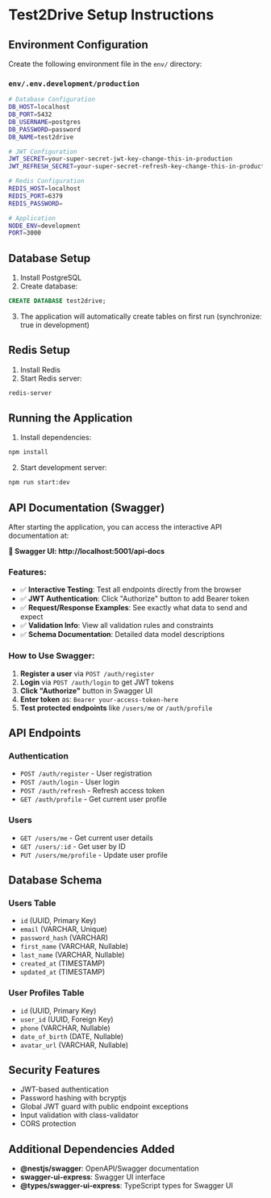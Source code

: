 # Test2Drive Setup Instructions

## Environment Configuration

Create the following environment file in the `env/` directory:

### `env/.env.development/production`
```bash
# Database Configuration
DB_HOST=localhost
DB_PORT=5432
DB_USERNAME=postgres
DB_PASSWORD=password
DB_NAME=test2drive

# JWT Configuration
JWT_SECRET=your-super-secret-jwt-key-change-this-in-production
JWT_REFRESH_SECRET=your-super-secret-refresh-key-change-this-in-production

# Redis Configuration
REDIS_HOST=localhost
REDIS_PORT=6379
REDIS_PASSWORD=

# Application
NODE_ENV=development
PORT=3000
```

## Database Setup

1. Install PostgreSQL
2. Create database:
```sql
CREATE DATABASE test2drive;
```

3. The application will automatically create tables on first run (synchronize: true in development)

## Redis Setup

1. Install Redis
2. Start Redis server:
```bash
redis-server
```

## Running the Application

1. Install dependencies:
```bash
npm install
```

2. Start development server:
```bash
npm run start:dev
```

## API Documentation (Swagger)

After starting the application, you can access the interactive API documentation at:

**🚀 Swagger UI: http://localhost:5001/api-docs**

### Features:
- ✅ **Interactive Testing**: Test all endpoints directly from the browser
- ✅ **JWT Authentication**: Click "Authorize" button to add Bearer token
- ✅ **Request/Response Examples**: See exactly what data to send and expect
- ✅ **Validation Info**: View all validation rules and constraints
- ✅ **Schema Documentation**: Detailed data model descriptions

### How to Use Swagger:
1. **Register a user** via `POST /auth/register`
2. **Login** via `POST /auth/login` to get JWT tokens
3. **Click "Authorize"** button in Swagger UI
4. **Enter token** as: `Bearer your-access-token-here`
5. **Test protected endpoints** like `/users/me` or `/auth/profile`

## API Endpoints

### Authentication
- `POST /auth/register` - User registration
- `POST /auth/login` - User login
- `POST /auth/refresh` - Refresh access token
- `GET /auth/profile` - Get current user profile

### Users
- `GET /users/me` - Get current user details
- `GET /users/:id` - Get user by ID
- `PUT /users/me/profile` - Update user profile

## Database Schema

### Users Table
- `id` (UUID, Primary Key)
- `email` (VARCHAR, Unique)
- `password_hash` (VARCHAR)
- `first_name` (VARCHAR, Nullable)
- `last_name` (VARCHAR, Nullable)
- `created_at` (TIMESTAMP)
- `updated_at` (TIMESTAMP)

### User Profiles Table
- `id` (UUID, Primary Key)
- `user_id` (UUID, Foreign Key)
- `phone` (VARCHAR, Nullable)
- `date_of_birth` (DATE, Nullable)
- `avatar_url` (VARCHAR, Nullable)

## Security Features

- JWT-based authentication
- Password hashing with bcryptjs
- Global JWT guard with public endpoint exceptions
- Input validation with class-validator
- CORS protection

## Additional Dependencies Added

- **@nestjs/swagger**: OpenAPI/Swagger documentation
- **swagger-ui-express**: Swagger UI interface
- **@types/swagger-ui-express**: TypeScript types for Swagger UI 
